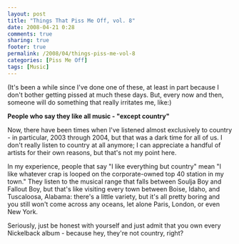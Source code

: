 ```yaml
---
layout: post
title: "Things That Piss Me Off, vol. 8"
date: 2008-04-21 0:28
comments: true
sharing: true
footer: true
permalink: /2008/04/things-piss-me-vol-8
categories: [Piss Me Off]
tags: [Music]
---
```

(It's been a while since I've done one of these, at least in part because I don't bother getting pissed at much these days.  But, every now and then, someone will do something that really irritates me, like:)

<b>People who say they like all music - "except country"</b>

Now, there have been times when I've listened almost exclusively to country - in particular, 2003 through 2004, but that was a dark time for all of us.  I don't really listen to country at all anymore; I can appreciate a handful of artists for their own reasons, but that's not my point here.

In my experience, people that say "I like everything but country" mean "I like whatever crap is looped on the corporate-owned top 40 station in my town."  They listen to the musical range that falls between Soulja Boy and Fallout Boy, but that's like visiting every town between Boise, Idaho, and Tuscaloosa, Alabama: there's a little variety, but it's all pretty boring and you still won't come across any oceans, let alone Paris, London, or even New York.

Seriously, just be honest with yourself and just admit that you own every Nickelback album - because hey, they're not country, right?

